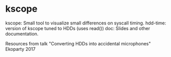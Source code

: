 # kscope

kscope: Small tool to visualize small differences on syscall timing.
hdd-time: version of kscope tuned to HDDs (uses read())
doc: Slides and other documentation.

Resources from talk "Converting HDDs into accidental microphones" Ekoparty 2017
